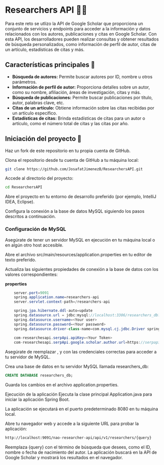 # Researchers API :man_student:

Para este reto se utlizo la API de Google Scholar que proporciona un conjunto de servicios y endpoints para acceder a la información y datos relacionados con los autores, publicaciones y citas en Google Scholar. Con esta API, los desarrolladores pueden realizar consultas y obtener resultados de búsqueda personalizados, como información de perfil de autor, citas de un artículo, estadísticas de citas y más.

## Características principales :red_envelope:

- **Búsqueda de autores:** Permite buscar autores por ID, nombre u otros parámetros.
- **Información de perfil de autor:** Proporciona detalles sobre un autor, como su nombre, afiliación, áreas de investigación, citas y más.
- **Búsqueda de publicaciones:** Permite buscar publicaciones por título, autor, palabras clave, etc.
- **Citas de un artículo:** Obtiene información sobre las citas recibidas por un artículo específico.
- **Estadísticas de citas:** Brinda estadísticas de citas para un autor o artículo, como el número total de citas y las citas por año.

## Iniciación del proyecto :rocket:
Haz un fork de este repositorio en tu propia cuenta de GitHub.

Clona el repositorio desde tu cuenta de GitHub a tu máquina local:

```bash
git clone https://github.com/JosafatJimenezB/ResearchersAPI.git
```
Accede al directorio del proyecto:

```bash
cd ResearchersAPI
```
Abre el proyecto en tu entorno de desarrollo preferido (por ejemplo, IntelliJ IDEA, Eclipse).

Configura la conexión a la base de datos MySQL siguiendo los pasos descritos a continuación.

### Configuración de MySQL
Asegúrate de tener un servidor MySQL en ejecución en tu máquina local o en algún otro host accesible.

Abre el archivo src/main/resources/application.properties en tu editor de texto preferido.

Actualiza las siguientes propiedades de conexión a la base de datos con los valores correspondientes:

**properties**
```java
    server.port=9091
    spring.application.name=researchers-api
    server.servlet.context-path=/researchers-api

    spring.jpa.hibernate.ddl-auto=update
    spring.datasource.url = jdbc:mysql://localhost:3306/researchers_db?autoReconnect=true&useSSL=false
    spring.datasource.username=<Your user>
    spring.datasource.password=<Your password>
    spring.datasource.driver-class-name=com.mysql.cj.jdbc.Driver spring.jpa.show-sql=true 
        
    com-researchesapi.serpApi.apiKey=<Your Token>
    com-researchesapi.serpApi.google.scholar.author.url=https://serpapi.com/search?engine=google_scholar_author&author_id={0}&api_key={1}    

```

Asegúrate de reemplazar <Your user>, <Your password> y <Your Token> con las credenciales correctas para acceder a tu servidor de MySQL.

Crea una base de datos en tu servidor MySQL llamada researchers_db:

```sql
CREATE DATABASE researchers_db;
```
Guarda los cambios en el archivo application.properties.

Ejecución de la aplicación
Ejecuta la clase principal Application.java para iniciar la aplicación Spring Boot.

La aplicación se ejecutará en el puerto predeterminado 8080 en tu máquina local.

Abre tu navegador web y accede a la siguiente URL para probar la aplicación:

```bash
http://localhost:9091/nao-researcher-api/api/v1/researchers/{query}
```
Reemplaza {query} con el término de búsqueda que desees, como el ID, nombre o fecha de nacimiento del autor. La aplicación buscará en la API de Google Scholar y mostrará los resultados en el navegador.